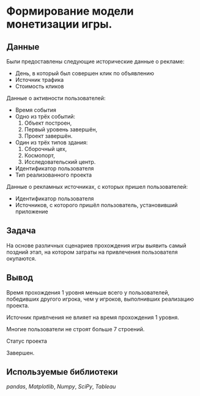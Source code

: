 # Формирование модели монетизации игры.

## Данные

Были предоставлены следующие исторические данные о рекламе:

- День, в который был совершен клик по объявлению
- Источник трафика
- Стоимость кликов

Данные о активности пользователей:

- Время события
- Одно из трёх событий:
    1. Объект построен,
    2. Первый уровень завершён,
    3. Проект завершён.
- Один из трёх типов здания:
    1. Сборочный цех,
    2. Космопорт,
    3. Исследовательский центр.
- Идентификатор пользователя
- Тип реализованного проекта

Данные о рекламных источниках, с которых пришел пользователей:

- Идентификатор пользователя
- Источников, с которого пришёл пользователь, установивший приложение

## Задача

На основе различных сценариев прохождения игры выявить самый поздний этап, на котором затраты на привлечения пользователя окупаются.

## Вывод

Время прохождения 1 уровня меньше всего у пользователей, победивших другого игрока, чем у игроков, выполнивших реализацию проекта.

Источник привлчения не влияет на время прохождения 1 уровня.

Многие пользователи не строят больше 7 строений.

Статус проекта

Завершен.

## Используемые библиотеки
*pandas*, *Matplotlib*,  *Numpy*, *SciPy*, *Tableau*
